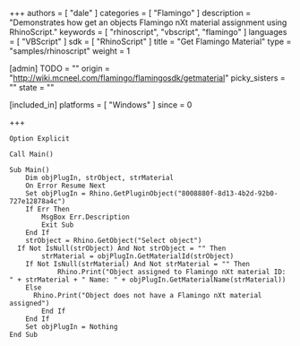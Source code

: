 +++
authors = [ "dale" ]
categories = [ "Flamingo" ]
description = "Demonstrates how get an objects Flamingo nXt material assignment using RhinoScript."
keywords = [ "rhinoscript", "vbscript", "flamingo" ]
languages = [ "VBScript" ]
sdk = [ "RhinoScript" ]
title = "Get Flamingo Material"
type = "samples/rhinoscript"
weight = 1

[admin]
TODO = ""
origin = "http://wiki.mcneel.com/flamingo/flamingosdk/getmaterial"
picky_sisters = ""
state = ""

[included_in]
platforms = [ "Windows" ]
since = 0

+++

```vbnet
Option Explicit

Call Main()

Sub Main()
	Dim objPlugIn, strObject, strMaterial
	On Error Resume Next
	Set objPlugIn = Rhino.GetPluginObject("8008880f-8d13-4b2d-92b0-727e12878a4c")
	If Err Then
		MsgBox Err.Description
		Exit Sub
	End If
	strObject = Rhino.GetObject("Select object")
  If Not IsNull(strObject) And Not strObject = "" Then
		strMaterial = objPlugIn.GetMaterialId(strObject)
    If Not IsNull(strMaterial) And Not strMaterial = "" Then
			Rhino.Print("Object assigned to Flamingo nXt material ID: " + strMaterial + " Name: " + objPlugIn.GetMaterialName(strMaterial))
    Else
      Rhino.Print("Object does not have a Flamingo nXt material assigned")
		End If
	End If
	Set objPlugIn = Nothing
End Sub
```
